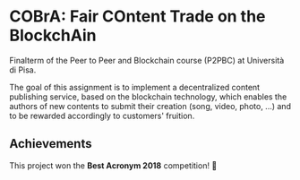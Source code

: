 # COBrA: Fair COntent Trade on the BlockchAin

Finalterm of the Peer to Peer and Blockchain course (P2PBC) at Università di Pisa.

The goal of this assignment is to implement a decentralized content publishing service, based on the blockchain technology,  which enables the authors of new contents to submit their creation (song, video, photo, ...) and to be rewarded accordingly to customers' fruition. 

## Achievements
This project won the **Best Acronym 2018** competition! :tada: